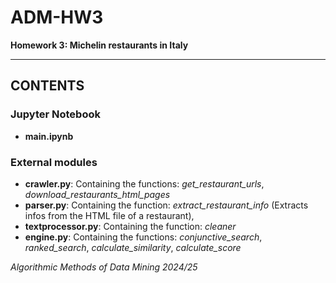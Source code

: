 # ADM-HW3

**Homework 3: Michelin restaurants in Italy**

---
## CONTENTS ##

### Jupyter Notebook ###
* **main.ipynb**

### External modules ###
* **crawler.py**: Containing the functions: *get_restaurant_urls*, *download_restaurants_html_pages*
* **parser.py**: Containing the function: *extract_restaurant_info* (Extracts infos from the HTML file of a restaurant), 
* **textprocessor.py**: Containing the function: *cleaner*
* **engine.py**: Containing the functions: *conjunctive_search*, *ranked_search*, *calculate_similarity*, *calculate_score*



*Algorithmic Methods of Data Mining 2024/25*
